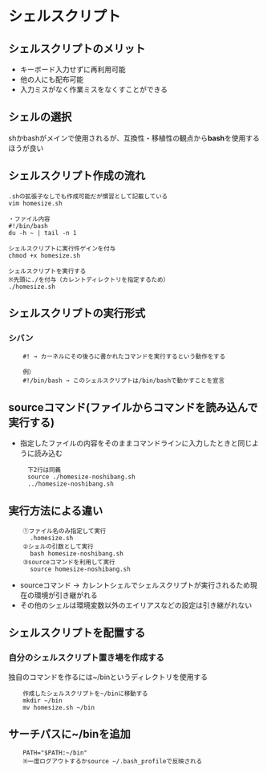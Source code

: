 # シェルスクリプト

## シェルスクリプトのメリット
- キーボード入力せずに再利用可能
- 他の人にも配布可能
- 入力ミスがなく作業ミスをなくすことができる

## シェルの選択
shかbashがメインで使用されるが、互換性・移植性の観点から**bash**を使用するほうが良い

## シェルスクリプト作成の流れ

    .shの拡張子なしでも作成可能だが慣習として記載している
    vim homesize.sh
    
    ・ファイル内容
    #!/bin/bash
    du -h ~ | tail -n 1
    
    シェルスクリプトに実行件ゲインを付与
    chmod +x homesize.sh
    
    シェルスクリプトを実行する
    ※先頭に./を付与（カレントディレクトリを指定するため）
    ./homesize.sh

## シェルスクリプトの実行形式

### シバン
        #! → カーネルにその後ろに書かれたコマンドを実行するという動作をする
        
        例）
        #!/bin/bash → このシェルスクリプトは/bin/bashで動かすことを宣言

## sourceコマンド(ファイルからコマンドを読み込んで実行する)
- 指定したファイルの内容をそのままコマンドラインに入力したときと同じように読み込む

        下2行は同義
        source ./homesize-noshibang.sh
        ../homesize-noshibang.sh

## 実行方法による違い
        ①ファイル名のみ指定して実行
          .homesize.sh
        ②シェルの引数として実行
          bash homesize-noshibang.sh
        ③sourceコマンドを利用して実行
          source homesize-noshibang.sh

- sourceコマンド → カレントシェルでシェルスクリプトが実行されるため現在の環境が引き継がれる
- その他のシェルは環境変数以外のエイリアスなどの設定は引き継がれない


## シェルスクリプトを配置する

### 自分のシェルスクリプト置き場を作成する
独自のコマンドを作るには~/binというディレクトリを使用する

        作成したシェルスクリプトを~/binに移動する
        mkdir ~/bin
        mv homesize.sh ~/bin

## サーチパスに~/binを追加
        PATH="$PATH:~/bin"
        ※一度ログアウトするかsource ~/.bash_profileで反映される
